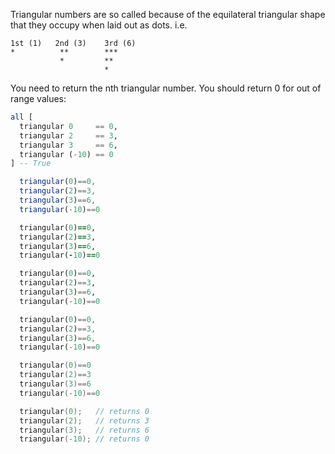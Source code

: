 Triangular numbers are so called because of the equilateral triangular shape that they occupy when laid out as dots. i.e.

```
1st (1)   2nd (3)    3rd (6)
*          **        ***
           *         **
                     *
```

You need to return the nth triangular number. You should return 0 for out of range values:

```haskell
all [
  triangular 0     == 0,
  triangular 2     == 3,
  triangular 3     == 6,
  triangular (-10) == 0
] -- True
```
```javascript
  triangular(0)==0,
  triangular(2)==3,
  triangular(3)==6,
  triangular(-10)==0
```
```ruby
  triangular(0)==0,
  triangular(2)==3,
  triangular(3)==6,
  triangular(-10)==0
```
```python
  triangular(0)==0,
  triangular(2)==3,
  triangular(3)==6,
  triangular(-10)==0
```
```dart
  triangular(0)==0,
  triangular(2)==3,
  triangular(3)==6,
  triangular(-10)==0
```
```swift
  triangular(0)==0
  triangular(2)==3
  triangular(3)==6
  triangular(-10)==0
```
```c
  triangular(0);   // returns 0
  triangular(2);   // returns 3
  triangular(3);   // returns 6
  triangular(-10); // returns 0
```
